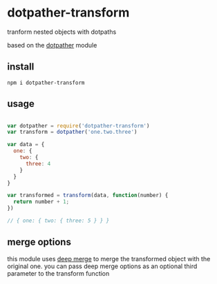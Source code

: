 # dotpather-transform

tranform nested objects with dotpaths

based on the [dotpather](https://github.com/jarofghosts/dotpather) module

## install

`npm i dotpather-transform`

## usage

```javascript

var dotpather = require('dotpather-transform')
var transform = dotpather('one.two.three')

var data = {
  one: { 
    two: {
      three: 4
    }
  }
}

var transformed = transform(data, function(number) {
  return number + 1;
})

// { one: { two: { three: 5 } } }

```
## merge options

this module uses [deep merge](https://github.com/TehShrike/deepmerge) to merge the transformed object with the original one.
you can pass deep merge options as an optional third parameter to the transform function 

